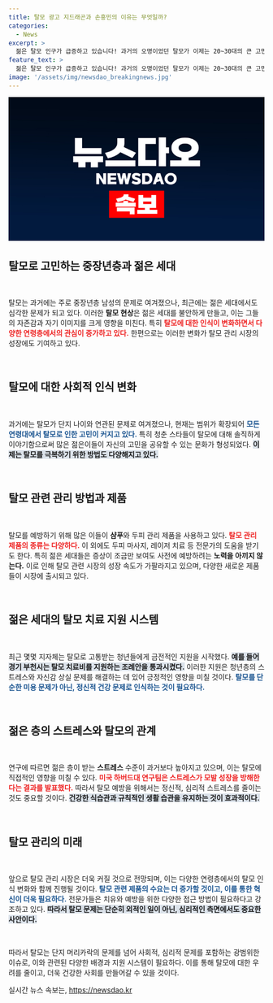 ```yaml
---
title: 탈모 광고 지드래곤과 손흥민의 이유는 무엇일까?
categories:
  - News
excerpt: >
  젊은 탈모 인구가 급증하고 있습니다! 과거의 오명이었던 탈모가 이제는 20~30대의 큰 고민으로 떠오르며, 스트레스와 생활 습관이 그 원인으로 지목됩니다. 탈모를 두려워하는 이들을 위한 탈모 치료 지원과 트렌디한 관리 방법이 뜨고 있습니다.
feature_text: >
  젊은 탈모 인구가 급증하고 있습니다! 과거의 오명이었던 탈모가 이제는 20~30대의 큰 고민으로 떠오르며, 스트레스와 생활 습관이 그 원인으로 지목됩니다. 탈모를 두려워하는 이들을 위한 탈모 치료 지원과 트렌디한 관리 방법이 뜨고 있습니다.
image: '/assets/img/newsdao_breakingnews.jpg'
---
```


<p><img src="/assets/img/newsdao_breakingnews.jpg" alt="bookingtag 속보" /></p>

<h2 data-ke-size="size26">탈모로 고민하는 중장년층과 젊은 세대</h2>

<p data-ke-size="size16">&nbsp;</p>

<p>탈모는 과거에는 주로 중장년층 남성의 문제로 여겨졌으나, 최근에는 젊은 세대에서도 심각한 문제가 되고 있다. 이러한 <b>탈모 현상</b>은 젊은 세대를 불안하게 만들고, 이는 그들의 자존감과 자기 이미지를 크게 영향을 미친다. 특히 <b><span style="color: #ee2323;">탈모에 대한 인식이 변화하면서 다양한 연령층에서의 관심이 증가하고 있다.</span></b> 한편으로는 이러한 변화가 탈모 관리 시장의 성장에도 기여하고 있다. </p>

<p data-ke-size="size16">&nbsp;</p>

<h2 data-ke-size="size26">탈모에 대한 사회적 인식 변화</h2>

<p data-ke-size="size16">&nbsp;</p>

<p>과거에는 탈모가 단지 나이와 연관된 문제로 여겨졌으나, 현재는 범위가 확장되어 <b><span style="color: #1a5490;">모든 연령대에서 탈모로 인한 고민이 커지고 있다.</span></b> 특히 청춘 스타들이 탈모에 대해 솔직하게 이야기함으로써 많은 젊은이들이 자신의 고민을 공유할 수 있는 문화가 형성되었다. <b><span style="background-color: #21538527;">이제는 탈모를 극복하기 위한 방법도 다양해지고 있다.</span></b></p>

<p data-ke-size="size16">&nbsp;</p>

<h2 data-ke-size="size26">탈모 관련 관리 방법과 제품</h2>

<p data-ke-size="size16">&nbsp;</p>

<p>탈모를 예방하기 위해 많은 이들이 <b>샴푸</b>와 두피 관리 제품을 사용하고 있다. <b><span style="color: #ee2323;">탈모 관리 제품의 종류는 다양하다.</span></b> 이 외에도 두피 마사지, 레이저 치료 등 전문가의 도움을 받기도 한다. 특히 젊은 세대들은 증상이 조금만 보여도 사전에 예방하려는 <b>노력을 아끼지 않는다.</b> 이로 인해 탈모 관련 시장의 성장 속도가 가팔라지고 있으며, 다양한 새로운 제품들이 시장에 출시되고 있다. </p>

<p data-ke-size="size16">&nbsp;</p>

<h2 data-ke-size="size26">젊은 세대의 탈모 치료 지원 시스템</h2>

<p data-ke-size="size16">&nbsp;</p>

<p>최근 몇몇 지자체는 탈모로 고통받는 청년들에게 금전적인 지원을 시작했다. <b><span style="background-color: #21538527;">예를 들어 경기 부천시는 탈모 치료비를 지원하는 조례안을 통과시켰다.</span></b> 이러한 지원은 청년층의 스트레스와 자신감 상실 문제를 해결하는 데 있어 긍정적인 영향을 미칠 것이다. <b><span style="color: #1a5490;">탈모를 단순한 미용 문제가 아닌, 정신적 건강 문제로 인식하는 것이 필요하다.</span></b></p>

<p data-ke-size="size16">&nbsp;</p>

<h2 data-ke-size="size26">젊은 층의 스트레스와 탈모의 관계</h2>

<p data-ke-size="size16">&nbsp;</p>

<p>연구에 따르면 젊은 층이 받는 <b>스트레스</b> 수준이 과거보다 높아지고 있으며, 이는 탈모에 직접적인 영향을 미칠 수 있다. <b><span style="color: #ee2323;">미국 하버드대 연구팀은 스트레스가 모발 성장을 방해한다는 결과를 발표했다.</span></b> 따라서 탈모 예방을 위해서는 정신적, 심리적 스트레스를 줄이는 것도 중요할 것이다. <b><span style="background-color: #21538527;">건강한 식습관과 규칙적인 생활 습관을 유지하는 것이 효과적이다.</span></b></p>

<p data-ke-size="size16">&nbsp;</p>

<h2 data-ke-size="size26">탈모 관리의 미래</h2>

<p data-ke-size="size16">&nbsp;</p>

<p>앞으로 탈모 관리 시장은 더욱 커질 것으로 전망되며, 이는 다양한 연령층에서의 탈모 인식 변화와 함께 진행될 것이다. <b><span style="color: #1a5490;">탈모 관련 제품의 수요는 더 증가할 것이고, 이를 통한 혁신이 더욱 필요하다.</span></b> 전문가들은 치유와 예방을 위한 다양한 접근 방법이 필요하다고 강조하고 있다. <b><span style="background-color: #21538527;">따라서 탈모 문제는 단순히 외적인 일이 아닌, 심리적인 측면에서도 중요한 사안이다.</span></b></p>

<p data-ke-size="size16">&nbsp;</p>

<p>따라서 탈모는 단지 머리카락의 문제를 넘어 사회적, 심리적 문제를 포함하는 광범위한 이슈로, 이와 관련된 다양한 배경과 지원 시스템이 필요하다. 이를 통해 탈모에 대한 우려를 줄이고, 더욱 건강한 사회를 만들어갈 수 있을 것이다.</p>
실시간 뉴스 속보는, <a href="https://newsdao.kr" rel="dofollow">https://newsdao.kr</a>


